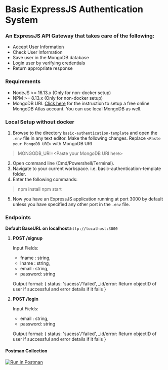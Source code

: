 # Basic ExpressJS  Authentication System

### An ExpressJS API Gateway that takes care of the following:

- Accept User Information
- Check User Information
- Save user in the MongoDB database
- Login user by verifying credentials
- Return appropriate response

### Requirements
- NodeJS >= 16.13.x (Only for non-docker setup)
- NPM >= 8.13.x (Only for non-docker setup)
- MongoDB URI. [Click here](https://www.mongodb.com/docs/guides/atlas/connection-string/) for the instruction to setup a free online MongoDB Atlas account. You can use local MongoDB as well.

### Local Setup without docker
1. Browse to the directory `basic-authentication-template` and open the `.env` file in any text editor. Make the following changes. Replace `<Paste your MongoDB URI>` with MongoDB URI 

> MONGODB_URI=\<Paste your MongoDB URI here> 

2. Open command line (Cmd/Powershell/Terminal).
3. Navigate to your current workspace. i.e. basic-authentication-template folder.
4. Enter the following commands:
> npm install
> npm start
5. Now you have an ExpressJS application running at port 3000 by default unless you have specified any other port in the `.env` file.


### Endpoints

**Default BaseURL on localhost**:`http://localhost:3000`

1. **POST /signup**

    Input Fields:
    - fname : string,
    - lname : string,
    - email : string,
    - password: string
    
    Output format:
    {
        status: 'sucess'/'failed',
        _id/error: Return objectID of user if successful and error details if it fails
    }


2. **POST /login**
    
    Input Fields:
    - email : string,
    - password: string
    
    Output format:
    {
        status: 'sucess'/'failed',
        _id/error: Return objectID of user if successful and error details if it fails
    }


#### Postman Collection

[![Run in Postman](https://run.pstmn.io/button.svg)](https://app.getpostman.com/run-collection/11043007-c50a84c6-9438-44fe-9a05-773e910e4ded?action=collection%2Ffork&collection-url=entityId%3D11043007-c50a84c6-9438-44fe-9a05-773e910e4ded%26entityType%3Dcollection%26workspaceId%3D2d9beaf4-8093-416d-98fb-e5b8bffe85ce#?env%5Bdevelopment%5D=W3sia2V5IjoiYmFzZVVSTCIsInZhbHVlIjoiaHR0cDovL2xvY2FsaG9zdDozMDAwIiwiZW5hYmxlZCI6dHJ1ZSwidHlwZSI6ImRlZmF1bHQiLCJzZXNzaW9uVmFsdWUiOiJodHRwOi8vbG9jYWxob3N0OjMwMDAiLCJzZXNzaW9uSW5kZXgiOjB9XQ==)

